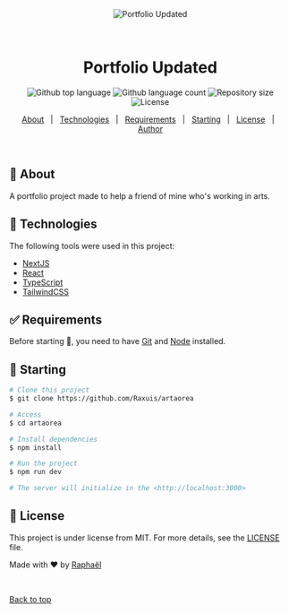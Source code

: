 <div align="center" id="top"> 
  <img src="./.github/app.gif" alt="Portfolio Updated" />

&#xa0;

  <!-- <a href="https://portfolioupdated.netlify.app">Demo</a> -->
</div>

<h1 align="center">Portfolio Updated</h1>

<p align="center">
  <img alt="Github top language" src="https://img.shields.io/github/languages/top/Raxuis/artaorea?color=56BEB8">

  <img alt="Github language count" src="https://img.shields.io/github/languages/count/Raxuis/artaorea?color=56BEB8">

  <img alt="Repository size" src="https://img.shields.io/github/repo-size/Raxuis/artaorea?color=56BEB8">

  <img alt="License" src="https://img.shields.io/github/license/Raxuis/artaorea?color=56BEB8">
</p>

<p align="center">
  <a href="#dart-about">About</a> &#xa0; | &#xa0; 
  <a href="#rocket-technologies">Technologies</a> &#xa0; | &#xa0;
  <a href="#white_check_mark-requirements">Requirements</a> &#xa0; | &#xa0;
  <a href="#checkered_flag-starting">Starting</a> &#xa0; | &#xa0;
  <a href="#memo-license">License</a> &#xa0; | &#xa0;
  <a href="https://github.com/Raxuis" target="_blank">Author</a>
</p>

<br>

## :dart: About

A portfolio project made to help a friend of mine who's working in arts.

## :rocket: Technologies

The following tools were used in this project:

- [NextJS](https://nextjs.org)
- [React](https://react.dev)
- [TypeScript](https://www.typescriptlang.org/)
- [TailwindCSS](https://tailwindcss.com)

## :white_check_mark: Requirements

Before starting :checkered_flag:, you need to have [Git](https://git-scm.com) and [Node](https://nodejs.org/en/) installed.

## :checkered_flag: Starting

```bash
# Clone this project
$ git clone https://github.com/Raxuis/artaorea

# Access
$ cd artaorea

# Install dependencies
$ npm install

# Run the project
$ npm run dev

# The server will initialize in the <http://localhost:3000>
```

## :memo: License

This project is under license from MIT. For more details, see the [LICENSE](LICENSE.md) file.

Made with :heart: by <a href="https://github.com/Raxuis" target="_blank">Raphaël</a>

&#xa0;

<a href="#top">Back to top</a>
